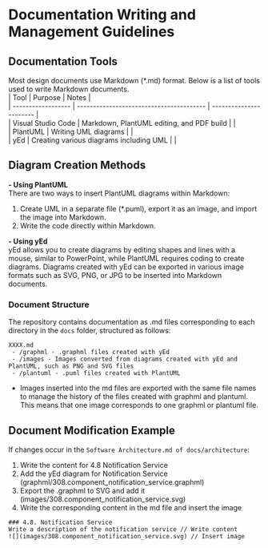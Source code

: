 # Documentation Writing and Management Guidelines  

## Documentation Tools  
Most design documents use Markdown (*.md) format. Below is a list of tools used to write Markdown documents.  
| Tool               | Purpose                                  | Notes                   |  
| ------------------ | ---------------------------------------- | ----------------------- |  
| Visual Studio Code | Markdown, PlantUML editing, and PDF build |                         |  
| PlantUML           | Writing UML diagrams                     |                         |  
| yEd                | Creating various diagrams including UML  |                         |  

## Diagram Creation Methods  

**- Using PlantUML**  
There are two ways to insert PlantUML diagrams within Markdown:  
1. Create UML in a separate file (*.puml), export it as an image, and import the image into Markdown.  
2. Write the code directly within Markdown.  


**- Using yEd**  
yEd allows you to create diagrams by editing shapes and lines with a mouse, similar to PowerPoint, while PlantUML requires coding to create diagrams. Diagrams created with yEd can be exported in various image formats such as SVG, PNG, or JPG to be inserted into Markdown documents.  

### Document Structure  

The repository contains documentation as .md files corresponding to each directory in the `docs` folder, structured as follows:


```
XXXX.md
 - /graphml - .graphml files created with yEd  
 - /images - Images converted from diagrams created with yEd and PlantUML, such as PNG and SVG files  
 - /plantuml - .puml files created with PlantUML  

```
* Images inserted into the md files are exported with the same file names to manage the history of the files created with graphml and plantuml.  
This means that one image corresponds to one graphml or plantuml file.  

## Document Modification Example  

If changes occur in the `Software Architecture.md of docs/architecture`:  
 1. Write the content for 4.8 Notification Service  
 2. Add the yEd diagram for Notification Service (graphml/308.component_notification_service.graphml)  
 3. Export the .graphml to SVG and add it (images/308.component_notification_service.svg)  
 4. Write the corresponding content in the md file and insert the image

```
### 4.8. Notification Service  
Write a description of the notification service // Write content  
![](images/308.component_notification_service.svg) // Insert image  
```
<br>
